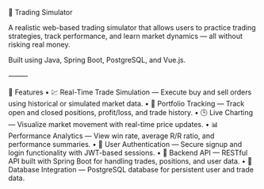 🧠 Trading Simulator

A realistic web-based trading simulator that allows users to practice trading strategies, track performance, and learn market dynamics — all without risking real money.

Built using Java, Spring Boot, PostgreSQL, and Vue.js.

⸻

🚀 Features
	•	💹 Real-Time Trade Simulation — Execute buy and sell orders using historical or simulated market data.
	•	🧾 Portfolio Tracking — Track open and closed positions, profit/loss, and trade history.
	•	🕒 Live Charting — Visualize market movement with real-time price updates.
	•	📊 Performance Analytics — View win rate, average R/R ratio, and performance summaries.
	•	👤 User Authentication — Secure signup and login functionality with JWT-based sessions.
	•	🔧 Backend API — RESTful API built with Spring Boot for handling trades, positions, and user data.
	•	💾 Database Integration — PostgreSQL database for persistent user and trade data.
